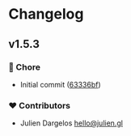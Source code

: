 # Changelog


## v1.5.3


### 🏡 Chore

- Initial commit ([63336bf](https://github.com/juliendargelos/nuxt-lightningcss/commit/63336bf))

### ❤️ Contributors

- Julien Dargelos <hello@julien.gl>

